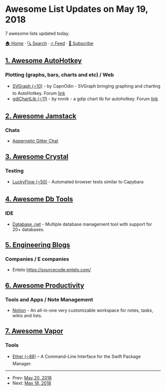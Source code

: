 # Awesome List Updates on May 19, 2018

7 awesome lists updated today.

[🏠 Home](/README.md) · [🔍 Search](https://test.trackawesomelist.com/search/) · [🔥 Feed](https://test.trackawesomelist.com/feed.xml) · [📮 Subscribe](https://trackawesomelist.us17.list-manage.com/subscribe?u=d2f0117aa829c83a63ec63c2f&id=36a103854c)



## [1. Awesome AutoHotkey](/content/ahkscript/awesome-AutoHotkey/README.md)

### Plotting (graphs, bars, charts and etc) / Web

*   [SVGraph (⭐10)](https://github.com/CapnOdin/SVGraph) - by CapnOdin - SVGraph bringing graphing and charting to AutoHotkey. Forum [link](https://autohotkey.com/boards/viewtopic.php?f=6\&t=23892)
*   [gdiChartLib (⭐11)](https://github.com/nnnik/gdiChartLib) - by nnnik - a gdip chart lib for autohotkey. Forum [link](https://autohotkey.com/boards/viewtopic.php?f=6\&t=31533)

## [2. Awesome Jamstack](/content/automata/awesome-jamstack/README.md)

### Chats

*   [Appernetic Gitter Chat](https://gitter.im/appernetic/issues)

## [3. Awesome Crystal](/content/veelenga/awesome-crystal/README.md)

### Testing

*   [LuckyFlow (⭐50)](https://github.com/luckyframework/lucky_flow) - Automated browser tests similar to Capybara

## [4. Awesome Db Tools](/content/mgramin/awesome-db-tools/README.md)

### IDE

*   [Database .net](http://fishcodelib.com/Database.htm) - Multiple database management tool with support for 20+ databases.

## [5. Engineering Blogs](/content/kilimchoi/engineering-blogs/README.md)

### Companies / E companies

*   Entelo <https://sourcecode.entelo.com/>

## [6. Awesome Productivity](/content/jyguyomarch/awesome-productivity/README.md)

### Tools and Apps / Note Management

*   [Notion](https://www.notion.so/) - An all-in-one very customizable workspace for notes, tasks, wikis and lists.

## [7. Awesome Vapor](/content/vapor-community/awesome-vapor/README.md)

### Tools

*   [Ether (⭐88)](https://github.com/Ether-CLI/Ether) – A Command-Line Interface for the Swift Package Manager.

---

- Prev: [May 20, 2018](/content/2018/05/20/README.md)
- Next: [May 18, 2018](/content/2018/05/18/README.md)
